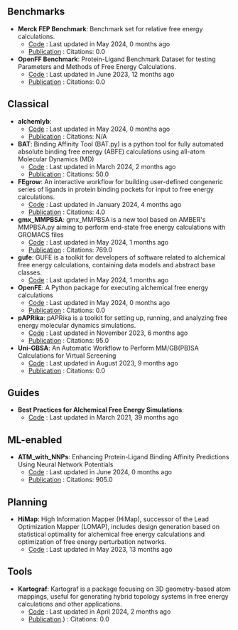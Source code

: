 
## **Benchmarks**
- **Merck FEP Benchmark**: Benchmark set for relative free energy calculations.
	- [Code](https://github.com/MCompChem/fep-benchmark) : Last updated in May 2024, 0 months ago
	- [Publication](https://doi.org/10.5281/zenodo.3360435) : Citations: 0.0
- **OpenFF Benchmark**: Protein-Ligand Benchmark Dataset for testing Parameters and Methods of Free Energy Calculations.
	- [Code](https://github.com/openforcefield/protein-ligand-benchmark) : Last updated in June 2023, 12 months ago
	- [Publication](https://doi.org/10.5281/zenodo.4813735.svg) : Citations: 0.0

## **Classical**
- **alchemlyb**: 
	- [Code](https://github.com/alchemistry/alchemlyb) : Last updated in May 2024, 0 months ago
	- [Publication](https://zenodo.org/badge/latestdoi/68669096) : Citations: N/A
- **BAT**: Binding Affinity Tool (BAT.py) is a python tool for fully automated absolute binding free energy (ABFE) calculations using all-atom Molecular Dynamics (MD)
	- [Code](https://github.com/GHeinzelmann/BAT.py) : Last updated in March 2024, 2 months ago
	- [Publication](https://doi.org/10.1038/s41598-020-80769-1) : Citations: 50.0
- **FEgrow**: An interactive workflow for building user-defined congeneric series of ligands in protein binding pockets for input to free energy calculations.
	- [Code](https://github.com/cole-group/FEgrow) : Last updated in January 2024, 4 months ago
	- [Publication](https://doi.org/10.1038/s42004-022-00754-9) : Citations: 4.0
- **gmx_MMPBSA**: gmx_MMPBSA is a new tool based on AMBER's MMPBSA.py aiming to perform end-state free energy calculations with GROMACS files
	- [Code](https://github.com/Valdes-Tresanco-MS/gmx_MMPBSA) : Last updated in May 2024, 1 months ago
	- [Publication](https://doi.org/10.1021/acs.jctc.1c00645) : Citations: 769.0
- **gufe**: GUFE is a toolkit for developers of software related to alchemical free energy calculations, containing data models and abstract base classes.
	- [Code](https://github.com/OpenFreeEnergy/gufe) : Last updated in May 2024, 1 months ago
- **OpenFE**: A Python package for executing alchemical free energy calculations
	- [Code](https://github.com/OpenFreeEnergy/openfe) : Last updated in May 2024, 0 months ago
	- [Publication](https://doi.org/10.5281/zenodo.8344248.svg) : Citations: 0.0
- **pAPRika**: pAPRika is a toolkit for setting up, running, and analyzing free energy molecular dynamics simulations.
	- [Code](https://github.com/GilsonLabUCSD/pAPRika) : Last updated in November 2023, 6 months ago
	- [Publication](https://doi.org/10.1021/acs.jctc.5b00405) : Citations: 95.0
- **Uni-GBSA**: An Automatic Workflow to Perform MM/GB(PB)SA Calculations for Virtual Screening
	- [Code](https://github.com/dptech-corp/Uni-GBSA) : Last updated in August 2023, 9 months ago
	- [Publication](https://doi.org/10.1093/bib/bbad218/7199492) : Citations: 0.0

## **Guides**
- **Best Practices for Alchemical Free Energy Simulations**: 
	- [Code](https://github.com/alchemistry/alchemical-best-practices) : Last updated in March 2021, 39 months ago

## **ML-enabled**
- **ATM_with_NNPs**: Enhancing Protein-Ligand Binding Affinity Predictions Using Neural Network Potentials
	- [Code](https://github.com/compsciencelab/ATM_benchmark/tree/main/ATM_With_NNPs) : Last updated in June 2024, 0 months ago
	- [Publication](https://doi.org/10.1021/ja512751q) : Citations: 905.0

## **Planning**
- **HiMap**: High Information Mapper (HiMap), successor of the Lead Optimization Mapper (LOMAP), includes design generation based on statistical optimality for alchemical free energy calculations and optimization of free energy perturbation networks.
	- [Code](https://github.com/MobleyLab/HiMap) : Last updated in May 2023, 13 months ago

## **Tools**
- **Kartograf**: Kartograf is a package focusing on 3D geometry-based atom mappings, useful for generating hybrid topology systems in free energy calculations and other applications.
	- [Code](https://github.com/OpenFreeEnergy/kartograf) : Last updated in April 2024, 2 months ago
	- [Publication](https://doi.org/10.1021/acs.jctc.3c01206).) : Citations: 0.0

